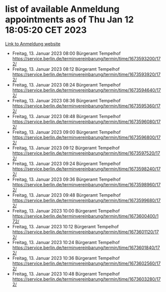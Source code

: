 # list of available Anmeldung appointments as of Thu Jan 12 18:05:20 CET 2023
[Link to Anmeldung website](https://service.berlin.de/terminvereinbarung/termin/tag.php?termin=0&anliegen[]=120686&dienstleisterlist=122210,122217,327316,122219,327312,122227,327314,122231,327346,122243,327348,122252,329742,122260,329745,122262,329748,122254,329751,122271,327278,122273,327274,122277,327276,330436,122280,327294,122282,327290,122284,327292,327539,122291,327270,122285,327266,122286,327264,122296,327268,150230,329760,122301,327282,122297,327286,122294,327284,122312,329763,122314,329775,122304,327330,122311,327334,122309,327332,122281,327352,122279,329772,122276,327324,122274,327326,122267,329766,122246,327318,122251,327320,122257,327322,122208,327298,122226,327300,121362,121364&herkunft=http%3A%2F%2Fservice.berlin.de%2Fdienstleistung%2F120686%2F)
- Freitag, 13. Januar 2023 08:00 Bürgeramt Tempelhof https://service.berlin.de/terminvereinbarung/termin/time/1673593200/172/
- Freitag, 13. Januar 2023 08:12 Bürgeramt Tempelhof https://service.berlin.de/terminvereinbarung/termin/time/1673593920/172/
- Freitag, 13. Januar 2023 08:24 Bürgeramt Tempelhof https://service.berlin.de/terminvereinbarung/termin/time/1673594640/172/
- Freitag, 13. Januar 2023 08:36 Bürgeramt Tempelhof https://service.berlin.de/terminvereinbarung/termin/time/1673595360/172/
- Freitag, 13. Januar 2023 08:48 Bürgeramt Tempelhof https://service.berlin.de/terminvereinbarung/termin/time/1673596080/172/
- Freitag, 13. Januar 2023 09:00 Bürgeramt Tempelhof https://service.berlin.de/terminvereinbarung/termin/time/1673596800/172/
- Freitag, 13. Januar 2023 09:12 Bürgeramt Tempelhof https://service.berlin.de/terminvereinbarung/termin/time/1673597520/172/
- Freitag, 13. Januar 2023 09:24 Bürgeramt Tempelhof https://service.berlin.de/terminvereinbarung/termin/time/1673598240/172/
- Freitag, 13. Januar 2023 09:36 Bürgeramt Tempelhof https://service.berlin.de/terminvereinbarung/termin/time/1673598960/172/
- Freitag, 13. Januar 2023 09:48 Bürgeramt Tempelhof https://service.berlin.de/terminvereinbarung/termin/time/1673599680/172/
- Freitag, 13. Januar 2023 10:00 Bürgeramt Tempelhof https://service.berlin.de/terminvereinbarung/termin/time/1673600400/172/
- Freitag, 13. Januar 2023 10:12 Bürgeramt Tempelhof https://service.berlin.de/terminvereinbarung/termin/time/1673601120/172/
- Freitag, 13. Januar 2023 10:24 Bürgeramt Tempelhof https://service.berlin.de/terminvereinbarung/termin/time/1673601840/172/
- Freitag, 13. Januar 2023 10:36 Bürgeramt Tempelhof https://service.berlin.de/terminvereinbarung/termin/time/1673602560/172/
- Freitag, 13. Januar 2023 10:48 Bürgeramt Tempelhof https://service.berlin.de/terminvereinbarung/termin/time/1673603280/172/
